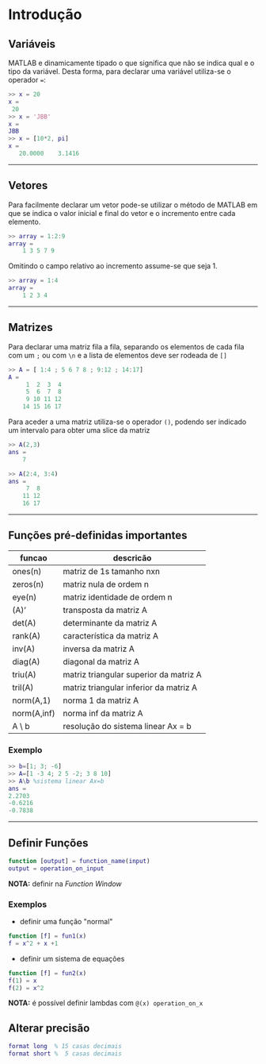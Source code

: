 # Introdução

## Variáveis
MATLAB e dinamicamente tipado o que significa que não se indica qual e o tipo da
variável. Desta forma, para declarar uma variável utiliza-se o operador `=`:
```matlab
>> x = 20
x =
 20
>> x = 'JBB'
x =
JBB
>> x = [10*2, pi]
x =
   20.0000    3.1416
```

- - - -

## Vetores
Para facilmente declarar um vetor pode-se utilizar o método de MATLAB em que se
indica o valor inicial e final do vetor e o incremento entre cada elemento.
```matlab
>> array = 1:2:9
array =
    1 3 5 7 9
```
Omitindo o campo relativo ao incremento assume-se que seja 1.
```matlab
>> array = 1:4
array =
    1 2 3 4
```

- - - -

## Matrizes
Para declarar uma matriz fila a fila, separando os elementos de cada fila com um
`;` ou com `\n` e a lista de elementos deve ser rodeada de `[]`
```matlab
>> A = [ 1:4 ; 5 6 7 8 ; 9:12 ; 14:17]
A = 
     1  2  3  4
     5  6  7  8
     9 10 11 12
    14 15 16 17
```
Para aceder a uma matriz utiliza-se o operador `()`, podendo ser indicado um
intervalo para obter uma slice da matriz
```matlab
>> A(2,3)
ans =
    7

>> A(2:4, 3:4)
ans =
     7  8
    11 12
    16 17
```

- - - -

## Funções pré-definidas importantes
| funcao      | descricão                              |
| ----------- | -------------------------------------- |
| ones(n)     | matriz de 1s tamanho nxn               |
| zeros(n)    | matriz nula de ordem n                 |
| eye(n)      | matriz identidade de ordem n           |
| (A)’        | transposta da matriz A                 |
| det(A)      | determinante da matriz A               |
| rank(A)     | característica da matriz A             |
| inv(A)      | inversa da matriz A                    |
| diag(A)     | diagonal da matriz A                   |
| triu(A)     | matriz triangular superior da matriz A |
| tril(A)     | matriz triangular inferior da matriz A |
| norm(A,1)   | norma 1 da matriz A                    | 
| norm(A,inf) | norma inf da matriz A                  | 
| A \ b       | resolução do sistema linear Ax = b     |

### Exemplo
```matlab
>> b=[1; 3; -6]
>> A=[1 -3 4; 2 5 -2; 3 8 10]
>> A\b %sistema linear Ax=b
ans =
2.2703
-0.6216
-0.7838
```

- - - -

## Definir Funções
```Matlab
function [output] = function_name(input)
output = operation_on_input
```
**NOTA:** definir na *Function Window*

### Exemplos
* definir uma função "normal"
```Matlab
function [f] = fun1(x)
f = x^2 + x +1
```

* definir um sistema de equações
```Matlab
function [f] = fun2(x)
f(1) = x
f(2) = x^2
```

**NOTA:** é possível definir lambdas com `@(x) operation_on_x`


## Alterar precisão
```matlab
format long  % 15 casas decimais
format short %  5 casas decimais
```
